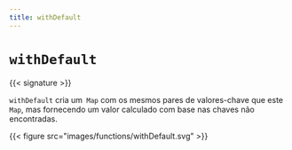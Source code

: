 ```yaml
---
title: withDefault
---
```


# `withDefault`

{{< signature >}}

`withDefault` cria um` Map` com os mesmos pares de valores-chave que este `Map`, mas fornecendo um valor calculado com base nas chaves não encontradas.

{{< figure src="images/functions/withDefault.svg" >}}

